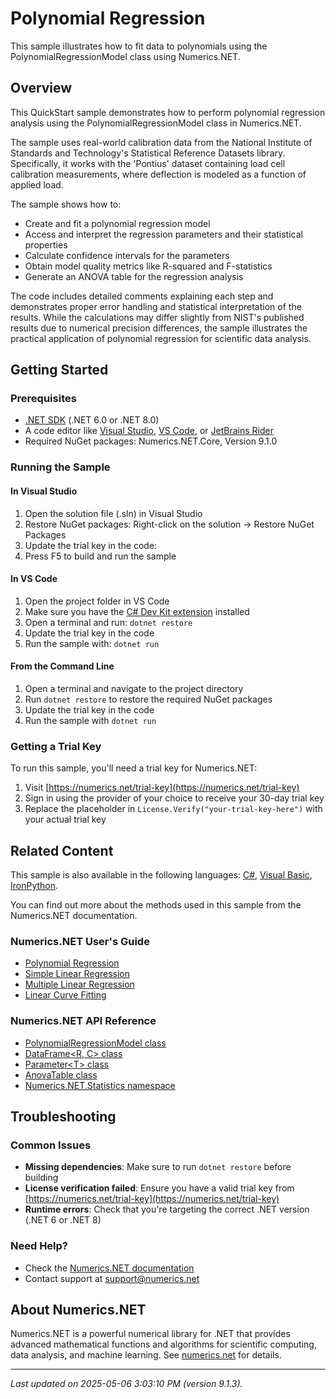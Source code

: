 # Polynomial Regression

This sample illustrates how to fit data to polynomials using the PolynomialRegressionModel class using Numerics.NET.

## Overview

This QuickStart sample demonstrates how to perform polynomial regression analysis using the 
PolynomialRegressionModel class in Numerics.NET.

The sample uses real-world calibration data from the National Institute of Standards and 
Technology's Statistical Reference Datasets library. Specifically, it works with the 'Pontius' 
dataset containing load cell calibration measurements, where deflection is modeled as a function 
of applied load.

The sample shows how to:
- Create and fit a polynomial regression model
- Access and interpret the regression parameters and their statistical properties
- Calculate confidence intervals for the parameters
- Obtain model quality metrics like R-squared and F-statistics
- Generate an ANOVA table for the regression analysis

The code includes detailed comments explaining each step and demonstrates proper error handling 
and statistical interpretation of the results. While the calculations may differ slightly from 
NIST's published results due to numerical precision differences, the sample illustrates the 
practical application of polynomial regression for scientific data analysis.


## Getting Started

### Prerequisites

- [.NET SDK](https://dotnet.microsoft.com/download) (.NET 6.0 or .NET 8.0)
- A code editor like [Visual Studio](https://visualstudio.microsoft.com/), [VS Code](https://code.visualstudio.com/), or [JetBrains Rider](https://www.jetbrains.com/rider/)
- Required NuGet packages: Numerics.NET.Core, Version 9.1.0

### Running the Sample

#### In Visual Studio
1. Open the solution file (.sln) in Visual Studio
2. Restore NuGet packages: Right-click on the solution → Restore NuGet Packages
3. Update the trial key in the code:
4. Press F5 to build and run the sample

#### In VS Code

1. Open the project folder in VS Code
2. Make sure you have the [C# Dev Kit extension](https://marketplace.visualstudio.com/items?itemName=ms-dotnettools.csdevkit) installed
3. Open a terminal and run: `dotnet restore`
4. Update the trial key in the code 
5. Run the sample with: `dotnet run`

#### From the Command Line

1. Open a terminal and navigate to the project directory
2. Run `dotnet restore` to restore the required NuGet packages
3. Update the trial key in the code
4. Run the sample with `dotnet run`

### Getting a Trial Key

To run this sample, you'll need a trial key for Numerics.NET:

1. Visit [https://numerics.net/trial-key](https://numerics.net/trial-key)
2. Sign in using the provider of your choice to receive your 30-day trial key
3. Replace the placeholder in `License.Verify("your-trial-key-here")` with your actual trial key

## Related Content

This sample is also available in the following languages: 
[C#](https://github.com/NumericsDotNet/quickstart-csharp/tree/net8.0/statistics/regression-analysis/polynomial-regression), [Visual Basic](https://github.com/NumericsDotNet/quickstart-visualbasic/tree/net8.0/statistics/regression-analysis/polynomial-regression), [IronPython](https://github.com/NumericsDotNet/quickstart-ironpython/tree/net8.0/statistics/regression-analysis/polynomial-regression).

You can find out more about the methods used in this sample from the Numerics.NET documentation.

### Numerics.NET User's Guide

- [Polynomial Regression](https://numerics.net/documentation/latest/statistics/regression-analysis/polynomial-regression)
- [Simple Linear Regression](https://numerics.net/documentation/latest/statistics/regression-analysis/simple-linear-regression)
- [Multiple Linear Regression](https://numerics.net/documentation/latest/statistics/regression-analysis/multiple-linear-regression)
- [Linear Curve Fitting](https://numerics.net/documentation/latest/mathematics/curve-fitting/linear-curve-fitting)

### Numerics.NET API Reference

- [PolynomialRegressionModel class](https://numerics.net/documentation/latest/reference/numerics.net.statistics.polynomialregressionmodel)
- [DataFrame&lt;R, C&gt; class](https://numerics.net/documentation/latest/reference/numerics.net.dataanalysis.dataframe-2)
- [Parameter&lt;T&gt; class](https://numerics.net/documentation/latest/reference/numerics.net.dataanalysis.parameter-1)
- [AnovaTable class](https://numerics.net/documentation/latest/reference/numerics.net.statistics.anovatable)
- [Numerics.NET.Statistics namespace](https://numerics.net/documentation/latest/reference/numerics.net.statistics)


## Troubleshooting

### Common Issues

- **Missing dependencies**: Make sure to run `dotnet restore` before building
- **License verification failed**: Ensure you have a valid trial key from [https://numerics.net/trial-key](https://numerics.net/trial-key)
- **Runtime errors**: Check that you're targeting the correct .NET version (.NET 6 or .NET 8)

### Need Help?

- Check the [Numerics.NET documentation](https://numerics.net/documentation/)
- Contact support at [support@numerics.net](mailto:support@numerics.net?subject=PolynomialRegression%20QuickStart%20Sample%20%28F%23%29)

## About Numerics.NET

Numerics.NET is a powerful numerical library for .NET that provides advanced mathematical 
functions and algorithms for scientific computing, data analysis, and machine learning.
See [numerics.net](https://numerics.net) for details.

---

_Last updated on 2025-05-06 3:03:10 PM (version 9.1.3)._
